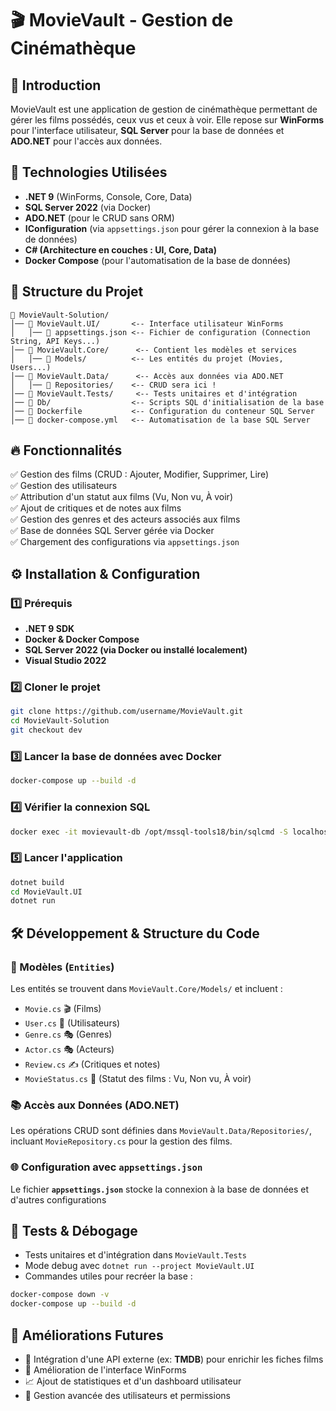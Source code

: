﻿# 🎬 MovieVault - Gestion de Cinémathèque

## 📌 Introduction
MovieVault est une application de gestion de cinémathèque permettant de gérer les films possédés, ceux vus et ceux à voir.
Elle repose sur **WinForms** pour l'interface utilisateur, **SQL Server** pour la base de données et **ADO.NET** pour l'accès aux données.

## 🚀 Technologies Utilisées
- **.NET 9** (WinForms, Console, Core, Data)
- **SQL Server 2022** (via Docker)
- **ADO.NET** (pour le CRUD sans ORM)
- **IConfiguration** (via `appsettings.json` pour gérer la connexion à la base de données)
- **C# (Architecture en couches : UI, Core, Data)**
- **Docker Compose** (pour l'automatisation de la base de données)

## 📂 Structure du Projet
```
📂 MovieVault-Solution/
│── 📂 MovieVault.UI/       <-- Interface utilisateur WinForms
│   │── 📜 appsettings.json <-- Fichier de configuration (Connection String, API Keys...)
│── 📂 MovieVault.Core/      <-- Contient les modèles et services
│   │── 📂 Models/          <-- Les entités du projet (Movies, Users...)
│── 📂 MovieVault.Data/      <-- Accès aux données via ADO.NET
│   │── 📂 Repositories/    <-- CRUD sera ici !
│── 📂 MovieVault.Tests/     <-- Tests unitaires et d'intégration
│── 📂 Db/                  <-- Scripts SQL d'initialisation de la base
│── 📜 Dockerfile           <-- Configuration du conteneur SQL Server
│── 📜 docker-compose.yml   <-- Automatisation de la base SQL Server
```

## 🔥 Fonctionnalités
✅ Gestion des films (CRUD : Ajouter, Modifier, Supprimer, Lire)  
✅ Gestion des utilisateurs  
✅ Attribution d'un statut aux films (Vu, Non vu, À voir)  
✅ Ajout de critiques et de notes aux films  
✅ Gestion des genres et des acteurs associés aux films  
✅ Base de données SQL Server gérée via Docker  
✅ Chargement des configurations via `appsettings.json`  

## ⚙️ Installation & Configuration
### 1️⃣ Prérequis
- **.NET 9 SDK**
- **Docker & Docker Compose**
- **SQL Server 2022 (via Docker ou installé localement)**
- **Visual Studio 2022**

### 2️⃣ Cloner le projet
```bash
git clone https://github.com/username/MovieVault.git
cd MovieVault-Solution
git checkout dev
```

### 3️⃣ Lancer la base de données avec Docker
```bash
docker-compose up --build -d
```

### 4️⃣ Vérifier la connexion SQL
```bash
docker exec -it movievault-db /opt/mssql-tools18/bin/sqlcmd -S localhost -U SA -P 'K]xr!9*a>sPw' -Q "SELECT name FROM sys.databases;"
```

### 5️⃣ Lancer l'application
```bash
dotnet build
cd MovieVault.UI
dotnet run
```

## 🛠️ Développement & Structure du Code
### 📜 Modèles (`Entities`)
Les entités se trouvent dans `MovieVault.Core/Models/` et incluent :
- `Movie.cs` 🎬 (Films)
- `User.cs` 👤 (Utilisateurs)
- `Genre.cs` 🎭 (Genres)
- `Actor.cs` 🎭 (Acteurs)
- `Review.cs` ✍️ (Critiques et notes)
- `MovieStatus.cs` 👀 (Statut des films : Vu, Non vu, À voir)

### 📚 Accès aux Données (ADO.NET)
Les opérations CRUD sont définies dans `MovieVault.Data/Repositories/`, incluant `MovieRepository.cs` pour la gestion des films.

### 🌐 Configuration avec `appsettings.json`
Le fichier **`appsettings.json`** stocke la connexion à la base de données et d'autres configurations

## 🧪 Tests & Débogage
- Tests unitaires et d'intégration dans `MovieVault.Tests`
- Mode debug avec `dotnet run --project MovieVault.UI`
- Commandes utiles pour recréer la base :
```bash
docker-compose down -v
docker-compose up --build -d
```

## 🔮 Améliorations Futures
- 📡 Intégration d'une API externe (ex: **TMDB**) pour enrichir les fiches films
- 🎨 Amélioration de l'interface WinForms
- 📈 Ajout de statistiques et d'un dashboard utilisateur
- 🔐 Gestion avancée des utilisateurs et permissions

